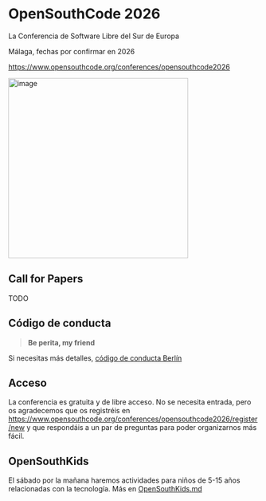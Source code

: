 # OpenSouthCode 2026

La Conferencia de Software Libre del Sur de Europa

Málaga, fechas por confirmar en 2026

https://www.opensouthcode.org/conferences/opensouthcode2026

<img width="361" alt="image" src="https://github.com/opensouthcode/2024/assets/579705/524fc1cc-fa08-47fc-9b0a-ab4e34855e90">

## Call for Papers

TODO

## Código de conducta

> **Be perita, my friend**

Si necesitas más detalles, [código de conducta Berlín](https://berlincodeofconduct.org/es/)

## Acceso

La conferencia es gratuita y de libre acceso.
No se necesita entrada, pero os agradecemos que os registréis
en https://www.opensouthcode.org/conferences/opensouthcode2026/register/new y que respondáis a un par de preguntas
para poder organizarnos más fácil.

## OpenSouthKids

El sábado por la mañana haremos actividades para niños de 5-15 años relacionadas con la tecnología. Más en [OpenSouthKids.md](OpenSouthKids.md)

